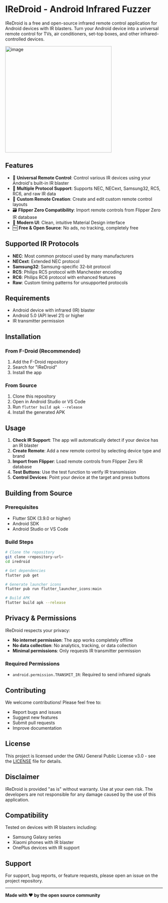 # IReDroid - Android Infrared Fuzzer

IReDroid is a free and open-source infrared remote control application for Android devices with IR blasters. Turn your Android device into a universal remote control for TVs, air conditioners, set-top boxes, and other infrared-controlled devices.

<img width="340" height="auto" alt="image" src="https://github.com/user-attachments/assets/3c237693-be8a-460c-82f8-3e36d9aad9ea" />

## Features

- 📱 **Universal Remote Control**: Control various IR devices using your Android's built-in IR blaster
- 🔧 **Multiple Protocol Support**: Supports NEC, NECext, Samsung32, RC5, RC6, and raw IR data
- 📂 **Custom Remote Creation**: Create and edit custom remote control layouts
- 🗃️ **Flipper Zero Compatibility**: Import remote controls from Flipper Zero IR database
- 🎨 **Modern UI**: Clean, intuitive Material Design interface
- 🆓 **Free & Open Source**: No ads, no tracking, completely free

## Supported IR Protocols

- **NEC**: Most common protocol used by many manufacturers
- **NECext**: Extended NEC protocol
- **Samsung32**: Samsung-specific 32-bit protocol
- **RC5**: Philips RC5 protocol with Manchester encoding
- **RC6**: Philips RC6 protocol with enhanced features
- **Raw**: Custom timing patterns for unsupported protocols

## Requirements

- Android device with infrared (IR) blaster
- Android 5.0 (API level 21) or higher
- IR transmitter permission

## Installation

### From F-Droid (Recommended)
1. Add the F-Droid repository
2. Search for "IReDroid"
3. Install the app

### From Source
1. Clone this repository
2. Open in Android Studio or VS Code
3. Run `flutter build apk --release`
4. Install the generated APK

## Usage

1. **Check IR Support**: The app will automatically detect if your device has an IR blaster
2. **Create Remote**: Add a new remote control by selecting device type and brand
3. **Import from Flipper**: Load remote controls from Flipper Zero IR database
4. **Test Buttons**: Use the test function to verify IR transmission
5. **Control Devices**: Point your device at the target and press buttons

## Building from Source

### Prerequisites
- Flutter SDK (3.9.0 or higher)
- Android SDK
- Android Studio or VS Code

### Build Steps
```bash
# Clone the repository
git clone <repository-url>
cd iredroid

# Get dependencies
flutter pub get

# Generate launcher icons
flutter pub run flutter_launcher_icons:main

# Build APK
flutter build apk --release
```

## Privacy & Permissions

IReDroid respects your privacy:
- **No internet permission**: The app works completely offline
- **No data collection**: No analytics, tracking, or data collection
- **Minimal permissions**: Only requests IR transmitter permission

### Required Permissions
- `android.permission.TRANSMIT_IR`: Required to send infrared signals

## Contributing

We welcome contributions! Please feel free to:
- Report bugs and issues
- Suggest new features
- Submit pull requests
- Improve documentation

## License

This project is licensed under the GNU General Public License v3.0 - see the [LICENSE](LICENSE) file for details.

## Disclaimer

IReDroid is provided "as is" without warranty. Use at your own risk. The developers are not responsible for any damage caused by the use of this application.

## Compatibility

Tested on devices with IR blasters including:
- Samsung Galaxy series
- Xiaomi phones with IR blaster
- OnePlus devices with IR support

## Support

For support, bug reports, or feature requests, please open an issue on the project repository.

---

**Made with ❤️ by the open source community**
